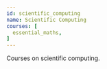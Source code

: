 ```yaml
---
id: scientific_computing 
name: Scientific Computing
courses: [
  essential_maths,
]
---
```


Courses on scientific computing.
